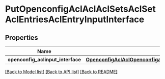 # PutOpenconfigAclAclAclSetsAclSetAclEntriesAclEntryInputInterface

## Properties
Name | Type | Description | Notes
------------ | ------------- | ------------- | -------------
**openconfig_aclinput_interface** | [**OpenconfigAclAclOpenconfigaclaclAclsetsAclentriesInputinterface**](OpenconfigAclAclOpenconfigaclaclAclsetsAclentriesInputinterface.md) |  | [optional] 

[[Back to Model list]](../README.md#documentation-for-models) [[Back to API list]](../README.md#documentation-for-api-endpoints) [[Back to README]](../README.md)


